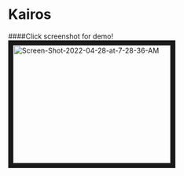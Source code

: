 # Kairos


####Click screenshot for demo!
<a href="https://www.loom.com/share/a90bb7837bb442bfb949d18dce7d076c?sharedAppSource=personal_library
" target="_blank"><img src="https://i.ibb.co/B4zCj6r/Screen-Shot-2022-04-28-at-7-28-36-AM.png" alt="Screen-Shot-2022-04-28-at-7-28-36-AM" 
alt="Kairos Demo Video" width="320" height="240" border="10" /></a>
